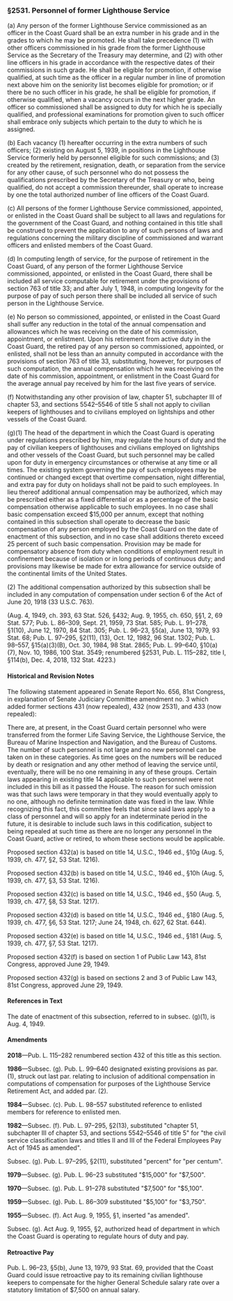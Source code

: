 ### §2531. Personnel of former Lighthouse Service ###

(a) Any person of the former Lighthouse Service commissioned as an officer in the Coast Guard shall be an extra number in his grade and in the grades to which he may be promoted. He shall take precedence (1) with other officers commissioned in his grade from the former Lighthouse Service as the Secretary of the Treasury may determine, and (2) with other line officers in his grade in accordance with the respective dates of their commissions in such grade. He shall be eligible for promotion, if otherwise qualified, at such time as the officer in a regular number in line of promotion next above him on the seniority list becomes eligible for promotion; or if there be no such officer in his grade, he shall be eligible for promotion, if otherwise qualified, when a vacancy occurs in the next higher grade. An officer so commissioned shall be assigned to duty for which he is specially qualified, and professional examinations for promotion given to such officer shall embrace only subjects which pertain to the duty to which he is assigned.

(b) Each vacancy (1) hereafter occurring in the extra numbers of such officers; (2) existing on August 5, 1939, in positions in the Lighthouse Service formerly held by personnel eligible for such commissions; and (3) created by the retirement, resignation, death, or separation from the service for any other cause, of such personnel who do not possess the qualifications prescribed by the Secretary of the Treasury or who, being qualified, do not accept a commission thereunder, shall operate to increase by one the total authorized number of line officers of the Coast Guard.

(c) All persons of the former Lighthouse Service commissioned, appointed, or enlisted in the Coast Guard shall be subject to all laws and regulations for the government of the Coast Guard, and nothing contained in this title shall be construed to prevent the application to any of such persons of laws and regulations concerning the military discipline of commissioned and warrant officers and enlisted members of the Coast Guard.

(d) In computing length of service, for the purpose of retirement in the Coast Guard, of any person of the former Lighthouse Service commissioned, appointed, or enlisted in the Coast Guard, there shall be included all service computable for retirement under the provisions of section 763 of title 33; and after July 1, 1948, in computing longevity for the purpose of pay of such person there shall be included all service of such person in the Lighthouse Service.

(e) No person so commissioned, appointed, or enlisted in the Coast Guard shall suffer any reduction in the total of the annual compensation and allowances which he was receiving on the date of his commission, appointment, or enlistment. Upon his retirement from active duty in the Coast Guard, the retired pay of any person so commissioned, appointed, or enlisted, shall not be less than an annuity computed in accordance with the provisions of section 763 of title 33, substituting, however, for purposes of such computation, the annual compensation which he was receiving on the date of his commission, appointment, or enlistment in the Coast Guard for the average annual pay received by him for the last five years of service.

(f) Notwithstanding any other provision of law, chapter 51, subchapter III of chapter 53, and sections 5542–5546 of title 5 shall not apply to civilian keepers of lighthouses and to civilians employed on lightships and other vessels of the Coast Guard.

(g)(1) The head of the department in which the Coast Guard is operating under regulations prescribed by him, may regulate the hours of duty and the pay of civilian keepers of lighthouses and civilians employed on lightships and other vessels of the Coast Guard, but such personnel may be called upon for duty in emergency circumstances or otherwise at any time or all times. The existing system governing the pay of such employees may be continued or changed except that overtime compensation, night differential, and extra pay for duty on holidays shall not be paid to such employees. In lieu thereof additional annual compensation may be authorized, which may be prescribed either as a fixed differential or as a percentage of the basic compensation otherwise applicable to such employees. In no case shall basic compensation exceed $15,000 per annum, except that nothing contained in this subsection shall operate to decrease the basic compensation of any person employed by the Coast Guard on the date of enactment of this subsection, and in no case shall additions thereto exceed 25 percent of such basic compensation. Provision may be made for compensatory absence from duty when conditions of employment result in confinement because of isolation or in long periods of continuous duty; and provisions may likewise be made for extra allowance for service outside of the continental limits of the United States.

(2) The additional compensation authorized by this subsection shall be included in any computation of compensation under section 6 of the Act of June 20, 1918 (33 U.S.C. 763).

(Aug. 4, 1949, ch. 393, 63 Stat. 526, §432; Aug. 9, 1955, ch. 650, §§1, 2, 69 Stat. 577; Pub. L. 86–309, Sept. 21, 1959, 73 Stat. 585; Pub. L. 91–278, §1(10), June 12, 1970, 84 Stat. 305; Pub. L. 96–23, §5(a), June 13, 1979, 93 Stat. 68; Pub. L. 97–295, §2(11), (13), Oct. 12, 1982, 96 Stat. 1302; Pub. L. 98–557, §15(a)(3)(B), Oct. 30, 1984, 98 Stat. 2865; Pub. L. 99–640, §10(a)(7), Nov. 10, 1986, 100 Stat. 3549; renumbered §2531, Pub. L. 115–282, title I, §114(b), Dec. 4, 2018, 132 Stat. 4223.)

#### Historical and Revision Notes ####

The following statement appeared in Senate Report No. 656, 81st Congress, in explanation of Senate Judiciary Committee amendment no. 3 which added former sections 431 (now repealed), 432 (now 2531), and 433 (now repealed):

There are, at present, in the Coast Guard certain personnel who were transferred from the former Life Saving Service, the Lighthouse Service, the Bureau of Marine Inspection and Navigation, and the Bureau of Customs. The number of such personnel is not large and no new personnel can be taken on in these categories. As time goes on the numbers will be reduced by death or resignation and any other method of leaving the service until, eventually, there will be no one remaining in any of these groups. Certain laws appearing in existing title 14 applicable to such personnel were not included in this bill as it passed the House. The reason for such omission was that such laws were temporary in that they would eventually apply to no one, although no definite termination date was fixed in the law. While recognizing this fact, this committee feels that since said laws apply to a class of personnel and will so apply for an indeterminate period in the future, it is desirable to include such laws in this codification, subject to being repealed at such time as there are no longer any personnel in the Coast Guard, active or retired, to whom these sections would be applicable.

Proposed section 432(a) is based on title 14, U.S.C., 1946 ed., §10g (Aug. 5, 1939, ch. 477, §2, 53 Stat. 1216).

Proposed section 432(b) is based on title 14, U.S.C., 1946 ed., §10h (Aug. 5, 1939, ch. 477, §3, 53 Stat. 1216).

Proposed section 432(c) is based on title 14, U.S.C., 1946 ed., §50 (Aug. 5, 1939, ch. 477, §8, 53 Stat. 1217).

Proposed section 432(d) is based on title 14, U.S.C., 1946 ed., §180 (Aug. 5, 1939, ch. 477, §6, 53 Stat. 1217; June 24, 1948, ch. 627, 62 Stat. 644).

Proposed section 432(e) is based on title 14, U.S.C., 1946 ed., §181 (Aug. 5, 1939, ch. 477, §7, 53 Stat. 1217).

Proposed section 432(f) is based on section 1 of Public Law 143, 81st Congress, approved June 29, 1949.

Proposed section 432(g) is based on sections 2 and 3 of Public Law 143, 81st Congress, approved June 29, 1949.

#### References in Text ####

The date of enactment of this subsection, referred to in subsec. (g)(1), is Aug. 4, 1949.

#### Amendments ####

**2018**—Pub. L. 115–282 renumbered section 432 of this title as this section.

**1986**—Subsec. (g). Pub. L. 99–640 designated existing provisions as par. (1), struck out last par. relating to inclusion of additional compensation in computations of compensation for purposes of the Lighthouse Service Retirement Act, and added par. (2).

**1984**—Subsec. (c). Pub. L. 98–557 substituted reference to enlisted members for reference to enlisted men.

**1982**—Subsec. (f). Pub. L. 97–295, §2(13), substituted "chapter 51, subchapter III of chapter 53, and sections 5542–5546 of title 5" for "the civil service classification laws and titles II and III of the Federal Employees Pay Act of 1945 as amended".

Subsec. (g). Pub. L. 97–295, §2(11), substituted "percent" for "per centum".

**1979**—Subsec. (g). Pub. L. 96–23 substituted "$15,000" for "$7,500".

**1970**—Subsec. (g). Pub. L. 91–278 substituted "$7,500" for "$5,100".

**1959**—Subsec. (g). Pub. L. 86–309 substituted "$5,100" for "$3,750".

**1955**—Subsec. (f). Act Aug. 9, 1955, §1, inserted "as amended".

Subsec. (g). Act Aug. 9, 1955, §2, authorized head of department in which the Coast Guard is operating to regulate hours of duty and pay.

#### Retroactive Pay ####

Pub. L. 96–23, §5(b), June 13, 1979, 93 Stat. 69, provided that the Coast Guard could issue retroactive pay to its remaining civilian lighthouse keepers to compensate for the higher General Schedule salary rate over a statutory limitation of $7,500 on annual salary.